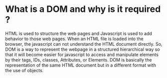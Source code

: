 # What is a DOM and why is it required ?

HTML is used to structure the web pages and Javascript is used to add behavior to those web pages. When an HTML file is loaded into the browser, the javascript can not understand the HTML document directly. So, DOM is a way to represent the webpage in a structured hierarchical way so that it will become easier for javascript to access and manipulate elements by their tags, IDs, classes, Attributes, or Elements. DOM is basically the representation of the same HTML document but in a different format with the use of objects. 

